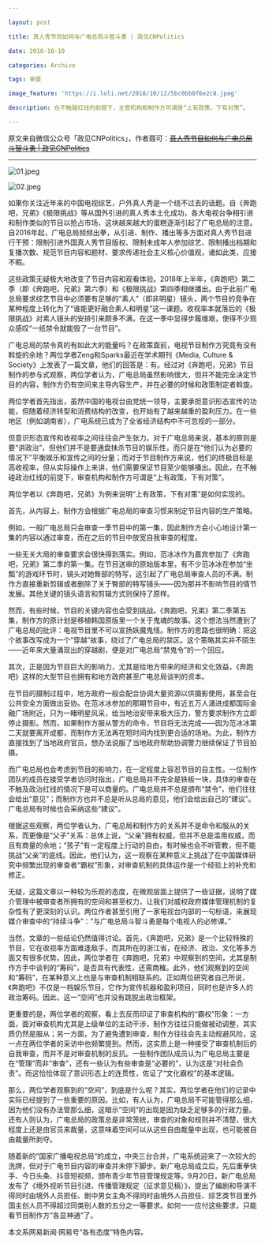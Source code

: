 ```yaml
---

layout: post

title: 真人秀节目如何与广电总局斗智斗勇 | 政见CNPolitics

date: 2018-10-10

categories: Archive

tags: 审查

image_feature: 'https://i.loli.net/2018/10/12/5bc0bb0f6e2c8.jpeg'

description: 在不触碰红线的前提下，主管机构和制作方可谓是“上有政策，下有对策”。

---
```


原文来自微信公众号「政见CNPolitics」，作者聂可：~~[真人秀节目如何与广电总局斗智斗勇 | 政见CNPolitics](http://wechatscope.jmsc.hku.hk:8000/html?fn=gh_3d7193c7078d_2018-10-09_2650993486_cjDySw3A2R.y.tar.gz)~~

---

![01.jpeg](https://i.loli.net/2018/10/12/5bc0bb0f2cdc9.jpeg)

![02.jpeg](https://i.loli.net/2018/10/12/5bc0bb0f6e2c8.jpeg)

如果你关注近年来的中国电视综艺，户外真人秀是一个绕不过去的话题。自《奔跑吧，兄弟》《极限挑战》等从国外引进的真人秀本土化成功，各大电视台争相引进和制作类似的节目以抢占市场，这块越来越大的蛋糕逐渐引起了广电总局的注意。自2016年起，广电总局频频出拳，从引进、制作、播出等多方面对真人秀节目进行干预：限制引进外国真人秀节目版权、限制未成年人参加综艺、限制播出档期和复播次数、规范节目内容和题材、要求传递社会主义核心价值观，诸如此类，应接不暇。

这些政策无疑极大地改变了节目内容和观看体验。2018年上半年，《奔跑吧》第二季（即《奔跑吧，兄弟》第六季）和《极限挑战》第四季相继播出。由于此前广电总局要求综艺节目中必须要有足够的“素人”（即非明星）镜头，两个节目的竞争在某种程度上转化为了“谁能更好融合素人和明星”这一课题。收视率本就落后的《极限挑战》对素人镜头的安排引来颇多不满，在这一季中显得步履维艰，使得不少观众感叹“一纸禁令就能毁了一台节目”。

广电总局的禁令真的有如此大的能量吗？在政策面前，电视节目制作方究竟有没有斡旋的余地？两位学者Zeng和Sparks最近在学术期刊《Media, Culture & Society》上发表了一篇文章，他们的回答是：有。经过对《奔跑吧，兄弟》节目制作的参与式观察，两位学者认为，广电总局虽然影响很大，但并不能完全决定节目的内容，制作方仍有空间来主导内容生产，并在必要的时候和政策制定者斡旋。

两位学者首先指出，虽然中国的电视台由党统一领导，主要承担意识形态宣传的功能，但随着经济转型和消费结构的改变，也开始有了越来越重的盈利压力。在一些地区（例如湖南省），广电系统已成为了全省经济结构中不可忽视的一部分。

但意识形态宣传和收视率之间往往会产生张力。对于广电总局来说，基本的原则是要“讲政治”，但他们并不是要通盘抹杀节目的娱乐性，而只是在“他们认为必要的情况下”平衡娱乐和宣传之间的分量；而对于节目制作方来说，他们的终极目标是高收视率，但从实际操作上来讲，他们需要保证节目至少能够播出。因此，在不触碰政治红线的前提下，审查机构和制作方可谓是“上有政策，下有对策”。

两位学者以《奔跑吧，兄弟》为例来说明“上有政策，下有对策”是如何实现的。

首先，从内容上，制作方会根据广电总局的审查习惯来制定节目内容的生产策略。

例如，一般广电总局只会审查一季节目中的第一集，因此制作方会小心地设计第一集的内容以通过审查，而在之后的节目中放宽自我审查的程度。

一些无关大局的审查要求会很快得到落实。例如，范冰冰作为嘉宾参加了《奔跑吧，兄弟》第二季的第一集。在节目送审的原始版本里，有不少范冰冰在参加“坐瓢”的游戏环节时，镜头对她臀部的特写，这引起了广电总局审查人员的不满。制作方直接重新剪辑或者删除了关于臀部的特写镜头——因为那并不影响节目的情节发展。其他关键的镜头语言和剪辑方式则保持了原样。

然而，有些时候，节目的关键内容也会受到挑战。《奔跑吧，兄弟》第二季第五集，制作方的原计划是移植韩国原版里一个关于鬼魂的故事。这个想法当然遭到了广电总局的批评：电视节目里不可以宣扬妖魔鬼怪。制作方的思路也很明确：把这个故事改写成为一个“穿越”故事，绕过了广电总局的禁区。这个策略其实并不陌生——近年来大量涌现出的穿越剧，便是对广电总局“禁鬼令”的一个回应。

其次，正是因为节目巨大的影响力，尤其是给地方带来的经济和文化效益，《奔跑吧》这样的大型节目也拥有和地方政府甚至广电总局谈判的资本。

在节目的摄制过程中，地方政府一般会配合协调大量资源以供摄影使用，甚至会在公共安全方面做出妥协。在范冰冰参加的那期节目中，有近五万人涌进成都国际金融广场附近，只为一睹明星风采，给当地治安带来极大压力，警方要求制作方立即停止摄影。然而，如果制作方服从警方的命令，节目将无法完成——因为范冰冰第二天就要离开成都，而制作方无法再在短时间内找到更合适的场地。为此，制作方直接找到了当地政府官员，想办法说服了当地政府帮助协调警力继续保证了节目拍摄。

而广电总局也会考虑到节目的影响力，在一定程度上容忍节目的自主性。一位制作团队的成员在接受学者访问时指出，广电总局并不完全是铁板一块，具体的审查在不触及政治红线的情况下是可以商量的。广电总局并不总是颁布“禁令”，他们往往会给出“意见”；而制作方也并不总是听从总局的意见，他们会给出自己的“建议”。广电总局有时候也会采纳这些“建议”。

根据这些观察，两位学者认为，广电总局和制作方的关系并不是命令和服从的关系，而更像是“父子”关系：总体上说，“父亲”拥有权威，但并不总是滥用权威，而且有商量的余地；“孩子”有一定程度上行动的自由，有时候也会不听管教，但不能挑战“父亲”的底线。因此，他们认为，这一观察在某种意义上挑战了在中国媒体研究中频繁出现的审查者“霸权”形象，对审查机制的具体运作是一个经验上的补充和修正。

无疑，这篇文章以一种较为乐观的态度，在微观层面上提供了一些证据，说明了媒介管理中被审查者所拥有的空间和甚至权力，让我们对威权政府媒体管理机制的复杂性有了更深刻的认识。两位作者甚至引用了一家电视台内部的一句标语，来展现媒介审查中的“持续斗争”：“与广电总局斗智斗勇是每个电视人的必修课。”

当然，文章的一些结论仍然值得讨论。首先，《奔跑吧，兄弟》是一个比较特殊的节目，它在收视率方面难逢敌手，而其所在的浙江省，在经济、政治、文化等多方面又有很多优势。因此，两位学者在《奔跑吧，兄弟》中观察到的空间，尤其是制作方手中谈判的“筹码”，是否具有代表性，还需商榷。此外，他们观察到的空间和“筹码”，在某种意义上也是与审查机制相联系的。正如两位研究者自己所说，《奔跑吧》不仅是一档娱乐节目，它作为宣传机器和盈利项目，同时也是许多人的政治筹码。因此，这一“空间”也并没有跳脱出政治框架。

更重要的是，两位学者的观察，看上去反而印证了审查机构的“霸权”形象：一方面，面对审查机构尤其是上级单位的主动干涉，制作方往往只能做被动调整，其实质仍然是服从；另一方面，为了避免遭到审查，制作方往往会先主动规避风险，这一点在两位学者的采访中也频繁提到。然而，这实质上是一种接受了审查机制后的自我审查，而并不是对审查机制的反抗。一些制作团队成员认为广电总局主要是在“管理”而非“审查”，还有一些认为有些审查是“必要的”，认为这是“对社会负责”。而这恰恰体现了意识形态上的连贯性，佐证了“文化霸权”的基本逻辑。

那么，两位学者观察到的“空间”，到底是什么呢？其实，两位学者在他们的记录中实际已经提到了一些重要的原因。比如，有人认为，广电总局不可能管得那么细，因为他们没有办法管那么细，这暗示“空间”的出现是因为缺乏足够多的行政力量。还有人则认为，广电总局的政策总是非常笼统，审查的对象和规则并不清楚，很大程度上还是由官员来裁量，这意味着空间可以从这些自由裁量中出现，也可能被自由裁量所剥夺。

随着新的“国家广播电视总局“的成立，中央三台合并，广电系统迎来了一次较大的洗牌，但对于广电节目内容的审查并未停下脚步。新广电总局成立后，先后重拳快手、今日头条、抖音短视频，颁布青少年节目管理规定等。9月20日，新广电总局发布了《境外视听节目引进、传播管理规定（征求意见稿）》，提出了编剧和导演不得同时由境外人员担任、剧中男女主角不得同时由境外人员担任、综艺类节目里外国主创人员不得超过同类别人数的五分之一等要求。如何一一应付这些要求，只能看节目制作方“各显神通”了。

本文系网易新闻·网易号“各有态度”特色内容。
